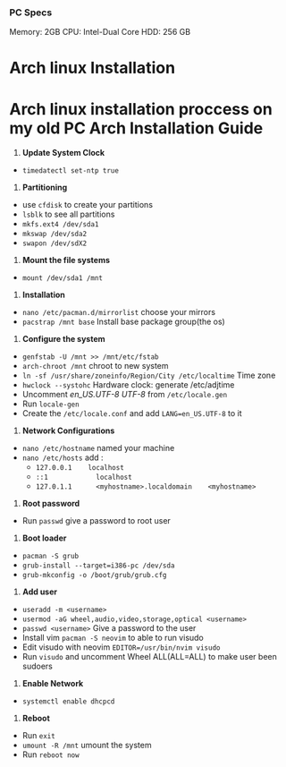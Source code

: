 

### PC Specs
Memory: 2GB
CPU: Intel-Dual Core
HDD: 256 GB


# Arch linux Installation
Arch linux installation proccess on my old PC
**Arch Installation Guide**
==

1. **Update System Clock**
  - `timedatectl set-ntp true`
1. **Partitioning**
  - use `cfdisk` to create your partitions
  - `lsblk` to see all partitions
  - `mkfs.ext4 /dev/sda1`
  - `mkswap /dev/sda2`
  - `swapon /dev/sdX2`
1. **Mount the file systems**
  - `mount /dev/sda1 /mnt`
1. **Installation**
  - `nano /etc/pacman.d/mirrorlist` choose your mirrors
  - `pacstrap /mnt base`  Install base package group(the os)
1. **Configure the system**
  - `genfstab -U /mnt >> /mnt/etc/fstab`
  - `arch-chroot /mnt`  chroot to new system
  - `ln -sf /usr/share/zoneinfo/Region/City /etc/localtime` Time zone
  - `hwclock --systohc` Hardware clock: generate /etc/adjtime
  - Uncomment *en_US.UTF-8 UTF-8*  from `/etc/locale.gen`
  - Run `locale-gen`
  - Create the `/etc/locale.conf` and add `LANG=en_US.UTF-8` to it
1. **Network Configurations**
  - `nano /etc/hostname` named your machine
  - `nano /etc/hosts` add :
    - `127.0.0.1    localhost`
	- `::1            localhost`
	- `127.0.1.1      <myhostname>.localdomain    <myhostname>`
1. **Root password**
  - Run `passwd` give a password to root user
1. **Boot loader**
  - `pacman -S grub`
  - `grub-install --target=i386-pc /dev/sda`
  - `grub-mkconfig -o /boot/grub/grub.cfg`
1. **Add user**
  - `useradd -m <username>`
  - `usermod -aG wheel,audio,video,storage,optical <username>`
  - `passwd <username>`  Give a password to the user
  - Install vim `pacman -S neovim` to able to run visudo
  - Edit visudo with neovim `EDITOR=/usr/bin/nvim visudo`
  - Run `visudo` and uncomment Wheel ALL(ALL=ALL) to make user been sudoers
1. **Enable Network**
  - `systemctl enable dhcpcd`
1. **Reboot**
  - Run `exit`
  - `umount -R /mnt`  umount the system
  - Run `reboot now`
  
